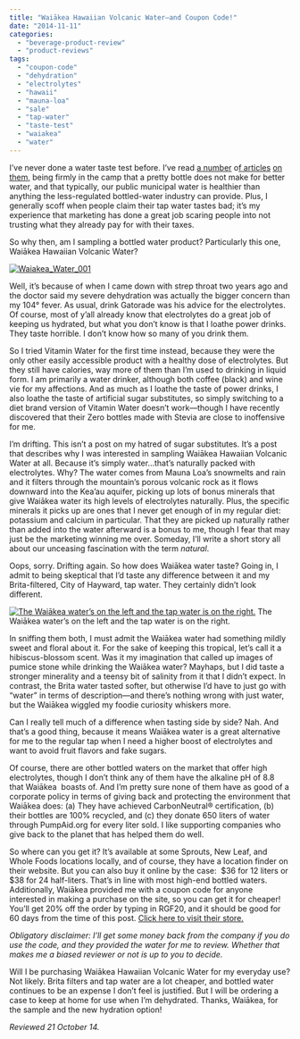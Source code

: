 ```yaml
---
title: "Waiākea Hawaiian Volcanic Water—and Coupon Code!"
date: "2014-11-11"
categories:
  - "beverage-product-review"
  - "product-reviews"
tags:
  - "coupon-code"
  - "dehydration"
  - "electrolytes"
  - "hawaii"
  - "mauna-loa"
  - "sale"
  - "tap-water"
  - "taste-test"
  - "waiakea"
  - "water"
---
```


I’ve never done a water taste test before. I’ve read [a number](http://www.thrillist.com/drink/nation/the-best-bottled-water-water-taste-test-thrillist-nation) o[f articles](http://www.theguardian.com/education/2011/aug/08/bottled-water-taste-research) [on them,](http://www.motherjones.com/blue-marble/2009/07/bottled-waters-can-you-taste-difference) being firmly in the camp that a pretty bottle does not make for better water, and that typically, our public municipal water is healthier than anything the less-regulated bottled-water industry can provide. Plus, I generally scoff when people claim their tap water tastes bad; it’s my experience that marketing has done a great job scaring people into not trusting what they already pay for with their taxes.

So why then, am I sampling a bottled water product? Particularly this one, Waiākea Hawaiian Volcanic Water?

[![Waiakea_Water_001](http://s3.amazonaws.com/thegourmez-wpmedia/2014/11/Waiakea_Water_001-316x500.jpg)](http://www.rebeccagomezfarrell.com/2014/11/waiakea-hawaiian-volcanic-water-and-coupon-code/waiakea_water_001/)

Well, it’s because of when I came down with strep throat two years ago and the doctor said my severe dehydration was actually the bigger concern than my 104° fever. As usual, drink Gatorade was his advice for the electrolytes. Of course, most of y’all already know that electrolytes do a great job of keeping us hydrated, but what you don’t know is that I loathe power drinks. They taste horrible. I don’t know how so many of you drink them.

So I tried Vitamin Water for the first time instead, because they were the only other easily accessible product with a healthy dose of electrolytes. But they still have calories, way more of them than I’m used to drinking in liquid form. I am primarily a water drinker, although both coffee (black) and wine vie for my affections. And as much as I loathe the taste of power drinks, I also loathe the taste of artificial sugar substitutes, so simply switching to a diet brand version of Vitamin Water doesn’t work—though I have recently discovered that their Zero bottles made with Stevia are close to inoffensive for me.

I’m drifting. This isn’t a post on my hatred of sugar substitutes. It’s a post that describes why I was interested in sampling Waiākea Hawaiian Volcanic Water at all. Because it’s simply water…that’s naturally packed with electrolytes. Why? The water comes from Mauna Loa’s snowmelts and rain and it filters through the mountain’s porous volcanic rock as it flows downward into the Kea’au aquifer, picking up lots of bonus minerals that give Waiākea water its high levels of electrolytes naturally. Plus, the specific minerals it picks up are ones that I never get enough of in my regular diet: potassium and calcium in particular. That they are picked up naturally rather than added into the water afterward is a bonus to me, though I fear that may just be the marketing winning me over. Someday, I’ll write a short story all about our unceasing fascination with the term _natural_.

Oops, sorry. Drifting again. So how does Waiākea water taste? Going in, I admit to being skeptical that I’d taste any difference between it and my Brita-filtered, City of Hayward, tap water. They certainly didn’t look different.




<div class="caption">

[![The Waiākea water’s on the left and the tap water is on the right.](http://s3.amazonaws.com/thegourmez-wpmedia/2014/11/Waiakea_Water_003-500x332.jpg)](http://www.rebeccagomezfarrell.com/2014/11/waiakea-hawaiian-volcanic-water-and-coupon-code/waiakea_water_003/) The Waiākea water’s on the left and the tap water is on the right.</div>


In sniffing them both, I must admit the Waiākea water had something mildly sweet and floral about it. For the sake of keeping this tropical, let’s call it a hibiscus-blossom scent. Was it my imagination that called up images of pumice stone while drinking the Waiākea water? Mayhaps, but I did taste a stronger minerality and a teensy bit of salinity from it that I didn’t expect. In contrast, the Brita water tasted softer, but otherwise I’d have to just go with “water” in terms of description—and there’s nothing wrong with just water, but the Waiākea wiggled my foodie curiosity whiskers more.

Can I really tell much of a difference when tasting side by side? Nah. And that’s a good thing, because it means Waiākea water is a great alternative for me to the regular tap when I need a higher boost of electrolytes and want to avoid fruit flavors and fake sugars.

Of course, there are other bottled waters on the market that offer high electrolytes, though I don’t think any of them have the alkaline pH of 8.8 that Waiākea  boasts of. And I’m pretty sure none of them have as good of a corporate policy in terms of giving back and protecting the environment that Waiākea does: (a) They have achieved CarbonNeutral® certification, (b) their bottles are 100% recycled, and (c) they donate 650 liters of water through PumpAid.org for every liter sold. I like supporting companies who give back to the planet that has helped them do well.

So where can you get it? It’s available at some Sprouts, New Leaf, and Whole Foods locations locally, and of course, they have a location finder on their website. But you can also buy it online by the case:  $36 for 12 liters or $38 for 24 half-liters. That’s in line with most high-end bottled waters. Additionally, Waiākea provided me with a coupon code for anyone interested in making a purchase on the site, so you can get it for cheaper! You’ll get 20% off the order by typing in RGF20, and it should be good for 60 days from the time of this post. [Click here to visit their store.](http://store.waiakeasprings.com/collections/cases)

_Obligatory disclaimer: I’ll get some money back from the company if you do use the code, and they provided the water for me to review. Whether that makes me a biased reviewer or not is up to you to decide._

Will I be purchasing Waiākea Hawaiian Volcanic Water for my everyday use? Not likely. Brita filters and tap water are a lot cheaper, and bottled water continues to be an expense I don’t feel is justified. But I will be ordering a case to keep at home for use when I’m dehydrated. Thanks, Waiākea, for the sample and the new hydration option!

_Reviewed 21 October 14._
